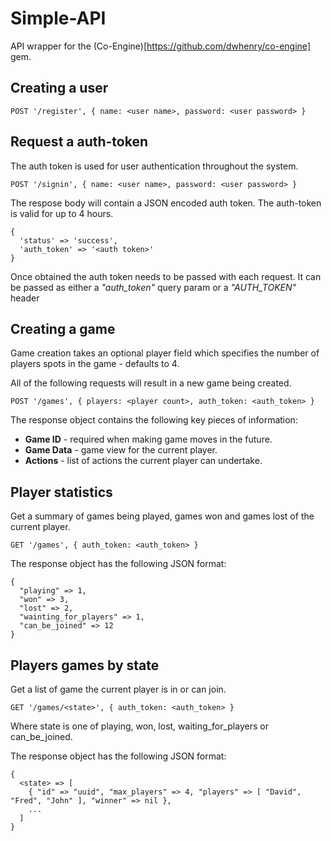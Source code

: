 # Simple-API

API wrapper for the (Co-Engine)[https://github.com/dwhenry/co-engine] gem.


## Creating a user

```
POST '/register', { name: <user name>, password: <user password> }
```

## Request a auth-token

The auth token is used for user authentication throughout the system.

```
POST '/signin', { name: <user name>, password: <user password> }
```

The respose body will contain a JSON encoded auth token. The auth-token is valid for up to 4 hours.
 
```
{
  'status' => 'success',
  'auth_token' => '<auth token>'
}
```

Once obtained the auth token needs to be passed with each request. It can be passed as either a _"auth_token"_ query 
param or a _"AUTH_TOKEN"_ header  

## Creating a game

Game creation takes an optional player field which specifies the number of players spots in the game - defaults to 4.

All of the following requests will result in a new game being created.

```
POST '/games', { players: <player count>, auth_token: <auth_token> }
```

The response object contains the following key pieces of information:

* **Game ID** - required when making game moves in the future.
* **Game Data** - game view for the current player.
* **Actions** - list of actions the current player can undertake.

## Player statistics

Get a summary of games being played, games won and games lost of the current player.

```
GET '/games', { auth_token: <auth_token> }
```

The response object has the following JSON format:

```
{
  "playing" => 1,
  "won" => 3,
  "lost" => 2,
  "wainting_for_players" => 1,
  "can_be_joined" => 12
}
```

## Players games by state

Get a list of game the current player is in or can join.

```
GET '/games/<state>', { auth_token: <auth_token> }
```

Where state is one of playing, won, lost, waiting_for_players or can_be_joined.

The response object has the following JSON format:

```
{
  <state> => [
    { "id" => "uuid", "max_players" => 4, "players" => [ "David", "Fred", "John" ], "winner" => nil },
    ...
  ]
}
```
